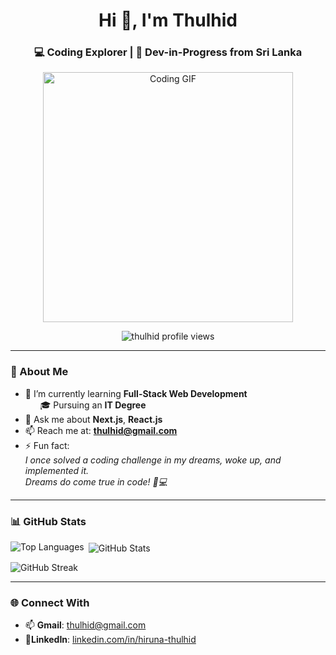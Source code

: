 <h1 align="center">Hi 👋, I'm Thulhid</h1>
<h3 align="center">💻 Coding Explorer | 🚀 Dev-in-Progress from Sri Lanka</h3>

<p align="center">
  <img src="https://cdn.dribbble.com/users/1162077/screenshots/4649464/skatter-programmer.gif" width="400" alt="Coding GIF">
</p>

<p align="center">
  <img src="https://komarev.com/ghpvc/?username=thulhid&label=Profile%20views&color=0e75b6&style=flat" alt="thulhid profile views" />
</p>

---

### 🚀 About Me

- 🌱 I’m currently learning **Full-Stack Web Development**  
  &nbsp;&nbsp;&nbsp;&nbsp;&nbsp;&nbsp;🎓 Pursuing an **IT Degree**
- 💬 Ask me about **Next.js**, **React.js**
- 📫 Reach me at: **thulhid@gmail.com**
- ⚡ Fun fact:  
  *I once solved a coding challenge in my dreams, woke up, and implemented it.  
  Dreams do come true in code! 💭💻*

---

### 📊 GitHub Stats

<p>
  <img align="left" src="https://github-readme-stats.vercel.app/api/top-langs?username=thulhid&show_icons=true&locale=en&layout=compact" alt="Top Languages" />
</p>

<p>
  &nbsp;<img align="center" src="https://github-readme-stats.vercel.app/api?username=thulhid&show_icons=true&locale=en" alt="GitHub Stats" />
</p>

<p>
  <img align="center" src="https://github-readme-streak-stats.herokuapp.com/?user=thulhid&" alt="GitHub Streak" />
</p>

---

### 🌐 Connect With 
- 📫 **Gmail**: [thulhid@gmail.com](mailto:thulhid@gmail.com)
- 🔗**LinkedIn**: [linkedin.com/in/hiruna-thulhid](https://www.linkedin.com/in/hiruna-thulhid-09886b35b/)
